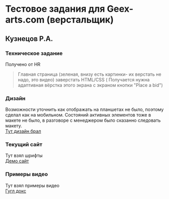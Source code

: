 # Тестовое задания для Geex-arts.com (верстальщик)
## Кузнецов Р.А.

### Техническое задание
Получено от HR
>Главная страница (зеленая, внизу есть картинки- их верстать не надо, это видео) заверстать HTML/CSS ( Получается нужна адаптивная вёрстка этого экрана с экраном кнопки "Place a bid")

### Дизайн
Возможности уточнить как отображать на планшетах не было, поэтому сделал как на мобильном.
Состояний активных элементов тоже в макете не было, в разговоре с менеджером было сказанно следовать макету.  
[Тут дизайн брал](https://www.figma.com/file/zG11qywqGGaU0ZPMQsTzh0/mask?node-id=0%3A1)


### Текущий сайт
Тут взял шрифты  
[Демо сайт](http://mssft.mssft.dev0.ddemo.ru/)

### Примеры видео
Тут взял примеры видео  
[Гугл докс](https://drive.google.com/drive/folders/1o6fNRe1EG6cxJB5o8Ze9KJVFD-tVjYkF?usp=sharing)
